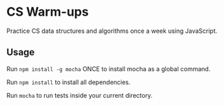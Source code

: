 # CS Warm-ups

Practice CS data structures and algorithms once a week using JavaScript.

## Usage

Run `npm install -g mocha` ONCE to install mocha as a global command.

Run `npm install` to install all dependencies.

Run `mocha` to run tests inside your current directory.
